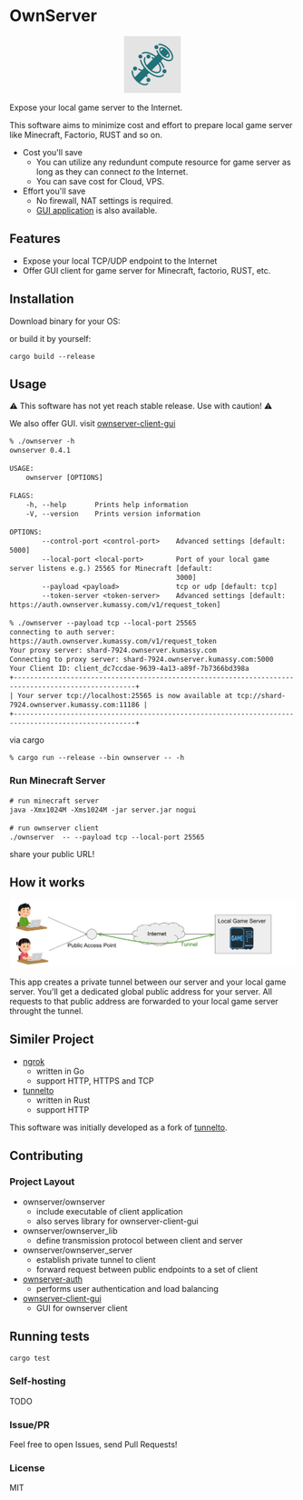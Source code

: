 # OwnServer
<p align="center">
  <img alt="overview" src="docs/img/logo.svg" width=100 height=100>
</p>

Expose your local game server to the Internet.

This software aims to minimize cost and effort to prepare local game server like Minecraft, Factorio, RUST and so on.

- Cost you'll save
  - You can utilize any redundunt compute resource for game server as long as they can connect *to* the Internet.
  - You can save cost for Cloud, VPS.
- Effort you'll save
  - No firewall, NAT settings is required.
  - [GUI application](https://github.com/Kumassy/ownserver-client-gui) is also available.

## Features
- Expose your local TCP/UDP endpoint to the Internet
- Offer GUI client for game server for Minecraft, factorio, RUST, etc.

## Installation
Download binary for your OS: 

or build it by yourself:

```
cargo build --release
```

## Usage
:warning: This software has not yet reach stable release. Use with caution! :warning:

We also offer GUI. visit [ownserver-client-gui](https://github.com/Kumassy/ownserver-client-gui)

```
% ./ownserver -h
ownserver 0.4.1

USAGE:
    ownserver [OPTIONS]

FLAGS:
    -h, --help       Prints help information
    -V, --version    Prints version information

OPTIONS:
        --control-port <control-port>    Advanced settings [default: 5000]
        --local-port <local-port>        Port of your local game server listens e.g.) 25565 for Minecraft [default:
                                         3000]
        --payload <payload>              tcp or udp [default: tcp]
        --token-server <token-server>    Advanced settings [default: https://auth.ownserver.kumassy.com/v1/request_token]

% ./ownserver --payload tcp --local-port 25565
connecting to auth server: https://auth.ownserver.kumassy.com/v1/request_token
Your proxy server: shard-7924.ownserver.kumassy.com
Connecting to proxy server: shard-7924.ownserver.kumassy.com:5000
Your Client ID: client_dc7ccdae-9639-4a13-a89f-7b7366bd398a
+----------------------------------------------------------------------------------------------------+
| Your server tcp://localhost:25565 is now available at tcp://shard-7924.ownserver.kumassy.com:11186 |
+----------------------------------------------------------------------------------------------------+
```

via cargo
```
% cargo run --release --bin ownserver -- -h
```

### Run Minecraft Server
```
# run minecraft server
java -Xmx1024M -Xms1024M -jar server.jar nogui

# run ownserver client
./ownserver  -- --payload tcp --local-port 25565
```

share your public URL!

## How it works
![](/docs/img/overview.svg)

This app creates a private tunnel between our server and your local game server. You'll get a dedicated global public address for your server. 
All requests to that public address are forwarded to your local game server throught the tunnel.


## Similer Project
- [ngrok](https://github.com/inconshreveable/ngrok)
  - written in Go
  - support HTTP, HTTPS and TCP
- [tunnelto](https://github.com/agrinman/tunnelto)
  - written in Rust
  - support HTTP

This software was initially developed as a fork of [tunnelto](https://github.com/agrinman/tunnelto).

## Contributing
### Project Layout
- ownserver/ownserver
  - include executable of client application
  - also serves library for ownserver-client-gui
- ownserver/ownserver_lib
  - define transmission protocol between client and server
- ownserver/ownserver_server
  - establish private tunnel to client
  - forward request between public endpoints to a set of client
- [ownserver-auth](https://github.com/Kumassy/ownserver-auth)
  - performs user authentication and load balancing
- [ownserver-client-gui](https://github.com/Kumassy/ownserver-client-gui)
  - GUI for ownserver client

## Running tests

```
cargo test
```


### Self-hosting
TODO

### Issue/PR
Feel free to open Issues, send Pull Requests!

### License
MIT
